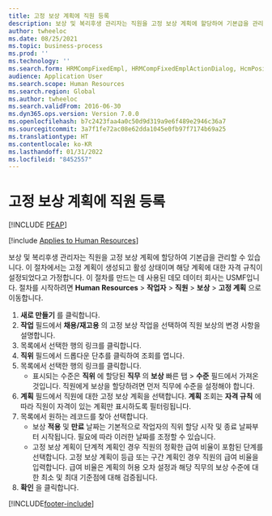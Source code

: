 ```yaml
---
title: 고정 보상 계획에 직원 등록
description: 보상 및 복리후생 관리자는 직원을 고정 보상 계획에 할당하여 기본급을 관리할 수 있습니다.
author: twheeloc
ms.date: 08/25/2021
ms.topic: business-process
ms.prod: ''
ms.technology: ''
ms.search.form: HRMCompFixedEmpl, HRMCompFixedEmplActionDialog, HcmPositionLookup, HRMCompRefPointLookup, HcmCompensationWorkspace
audience: Application User
ms.search.scope: Human Resources
ms.search.region: Global
ms.author: twheeloc
ms.search.validFrom: 2016-06-30
ms.dyn365.ops.version: Version 7.0.0
ms.openlocfilehash: b7c2423faa4a0c50d9d319a9e6f489e2946c36a7
ms.sourcegitcommit: 3a7f1fe72ac08e62dda1045e0fb97f7174b69a25
ms.translationtype: HT
ms.contentlocale: ko-KR
ms.lasthandoff: 01/31/2022
ms.locfileid: "8452557"
---
```

# <a name="enroll-an-employee-in-a-fixed-compensation-plan"></a>고정 보상 계획에 직원 등록


[!INCLUDE [PEAP](../includes/peap-1.md)]

[!include [Applies to Human Resources](../includes/applies-to-hr.md)]

보상 및 복리후생 관리자는 직원을 고정 보상 계획에 할당하여 기본급을 관리할 수 있습니다. 이 절차에서는 고정 계획이 생성되고 활성 상태이며 해당 계획에 대한 자격 규칙이 설정되었다고 가정합니다. 이 절차를 만드는 데 사용된 데모 데이터 회사는 USMF입니다. 절차를 시작하려면 **Human Resources** > **작업자** > **직원** > **보상** > **고정 계획** 으로 이동합니다.

1. **새로 만들기** 를 클릭합니다.
2. **작업** 필드에서 **채용/재고용** 의 고정 보상 작업을 선택하여 직원 보상의 변경 사항을 설명합니다.
3. 목록에서 선택한 행의 링크를 클릭합니다.
4. **직위** 필드에서 드롭다운 단추를 클릭하여 조회를 엽니다.
5. 목록에서 선택한 행의 링크를 클릭합니다.
    * 표시되는 수준은 **직위** 에 할당된 **직무** 의 **보상** 빠른 탭 > **수준** 필드에서 가져온 것입니다. 직원에게 보상을 할당하려면 먼저 직무에 수준을 설정해야 합니다.  
6. **계획** 필드에서 직원에 대한 고정 보상 계획을 선택합니다. **계획** 조회는 **자격 규칙** 에 따라 직원이 자격이 있는 계획만 표시하도록 필터링됩니다.
7. 목록에서 원하는 레코드를 찾아 선택합니다.
    * 보상 **적용** 및 **만료** 날짜는 기본적으로 작업자의 직위 할당 시작 및 종료 날짜부터 시작됩니다. 필요에 따라 이러한 날짜를 조정할 수 있습니다.  
    * 고정 보상 계획이 단계적 계획인 경우 직원의 정확한 급여 비율이 포함된 단계를 선택합니다. 고정 보상 계획이 등급 또는 구간 계획인 경우 직원의 급여 비율을 입력합니다. 급여 비율은 계획의 허용 오차 설정과 해당 직무의 보상 수준에 대한 최소 및 최대 기준점에 대해 검증됩니다.  
8. **확인** 을 클릭합니다.



[!INCLUDE[footer-include](../includes/footer-banner.md)]
